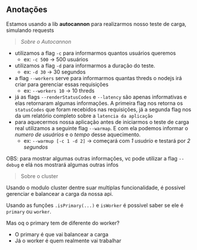 ## Anotações

 Estamos usando a lib **autocannon** para realizarmos nosso teste de carga, simulando requests


 >*Sobre o Autocannon* 
   - utilizamos a flag `-c` para informarmos quantos usuários queremos
      - ex: `-c 500` -> 500 usuários
   - utilizamos a flag `-d` para informarmos a duração do teste.
      - ex: `-d 30` -> 30 segundos
   - a flag `--workers` serve para informarmos quantas threds o nodejs irá criar para gerenciar essas requisições
      - ex: `--workers 10` -> 10 threds
   - já as flags `--renderStatusCodes` e `--latency` são apenas informativas e elas retornaram algumas informações. A primeira flag nos retorna os `statusCodes` que foram recebidos nas requisições, já a segunda flag nos da um relatório completo sobre a `latencia da aplicação`
   - para aquecermos nossa aplicação antes de iniciarmos o teste de carga real utilizamos a seguinte flag `--warmap`. E com ela podemos informar o *numero de usuários* e o *tempo* desse aquecimento.
      - ex: `--warmup [-c 1 -d 2]` -> começará com *1 usuário* e testará por *2 segundos*

   OBS: para mostrar algumas outras informações, vc pode utilizar a flag `--debug` e elá nos mostrará algumas outras infos

> Sobre o cluster

   Usando o modulo cluster dentre suar multiplas funcionalidade, é possivel gerenciar e balancear a carga da nossa api.

   Usando as funções `.isPrimary(...)` e `isWorker` é possivel saber se ele é `primary` ou `worker`.
   
   Mas oq o primary tem de diferente do worker?
   - O primary é que vai balancear a carga
   - Já o worker é quem realmente vai trabalhar

